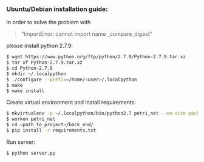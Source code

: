 ### Ubuntu/Debian installation guide:

In order to solve the problem with 
>“ImportError: cannot import name _compare_digest” 

please install python 2.7.9:

```sh
$ wget https://www.python.org/ftp/python/2.7.9/Python-2.7.9.tar.xz
$ tar xf Python-2.7.9.tar.xz
$ cd Python-2.7.9
$ mkdir ~/.localpython
$ ./configure --prefix=/home/<user>/.localpython
$ make
$ make install
```

Create virtual environment and install requirements:

```sh
$ mkvirtualenv -p ~/.localpython/bin/python2.7 petri_net --no-site-packages
$ workon petri_net
$ cd <path_to_project>/back_end/
$ pip install -r requirements.txt
```

Run server:

```sh
$ python server.py
```